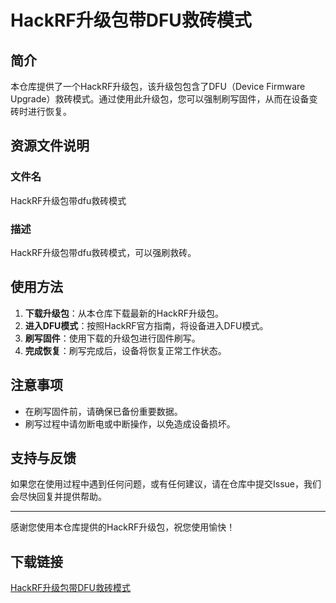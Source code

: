 # HackRF升级包带DFU救砖模式

## 简介

本仓库提供了一个HackRF升级包，该升级包包含了DFU（Device Firmware Upgrade）救砖模式。通过使用此升级包，您可以强制刷写固件，从而在设备变砖时进行恢复。

## 资源文件说明

### 文件名
HackRF升级包带dfu救砖模式

### 描述
HackRF升级包带dfu救砖模式，可以强刷救砖。

## 使用方法

1. **下载升级包**：从本仓库下载最新的HackRF升级包。
2. **进入DFU模式**：按照HackRF官方指南，将设备进入DFU模式。
3. **刷写固件**：使用下载的升级包进行固件刷写。
4. **完成恢复**：刷写完成后，设备将恢复正常工作状态。

## 注意事项

- 在刷写固件前，请确保已备份重要数据。
- 刷写过程中请勿断电或中断操作，以免造成设备损坏。

## 支持与反馈

如果您在使用过程中遇到任何问题，或有任何建议，请在仓库中提交Issue，我们会尽快回复并提供帮助。

---

感谢您使用本仓库提供的HackRF升级包，祝您使用愉快！

## 下载链接

[HackRF升级包带DFU救砖模式](https://pan.quark.cn/s/7ef50eb3ea16)
